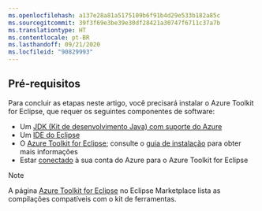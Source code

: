 ```yaml
---
ms.openlocfilehash: a137e28a81a5175109b6f91b4d29e533b182a85c
ms.sourcegitcommit: 39f3f69e3be39e30df28421a30747f6711c37a7b
ms.translationtype: HT
ms.contentlocale: pt-BR
ms.lasthandoff: 09/21/2020
ms.locfileid: "90829993"
---
```

## <a name="prerequisites"></a>Pré-requisitos

Para concluir as etapas neste artigo, você precisará instalar o Azure Toolkit for Eclipse, que requer os seguintes componentes de software:

* Um [JDK (Kit de desenvolvimento Java) com suporte do Azure](../../fundamentals/java-jdk-long-term-support.md)
* Um [IDE do Eclipse](http://www.eclipse.org/downloads/)
* O [Azure Toolkit for Eclipse](https://marketplace.eclipse.org/content/azure-toolkit-eclipse); consulte o [guia de instalação](../installation.md) para obter mais informações
* Estar [conectado](../sign-in-instructions.md) à sua conta do Azure para o Azure Toolkit for Eclipse

> [!NOTE]
> A página [Azure Toolkit for Eclipse](http://marketplace.eclipse.org/content/azure-toolkit-eclipse) no Eclipse Marketplace lista as compilações compatíveis com o kit de ferramentas.

<!--
> [!IMPORTANT]
> If you are using the Azure Toolkit for Eclipse on Windows, the toolkit requires installing the Azure SDK 2.9.6 or later in order to use the Azure emulator. You have two options for installing the Azure SDK:
>
> * You can download and install the Azure SDK by using the [Web Platform Installer (WebPI)](https://go.microsoft.com/fwlink/?LinkID=252838).
> * If you do not have the Azure SDK installed when you create your first Azure deployment project, you will be prompted to automatically download install the requisite version of the Azure SDK.
>
> Note that the Azure SDK is required on Windows only.
-->